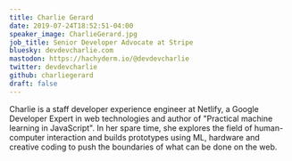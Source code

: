 ```yaml
---
title: Charlie Gerard
date: 2019-07-24T18:52:51-04:00
speaker_image: CharlieGerard.jpg
job_title: Senior Developer Advocate at Stripe
bluesky: devdevcharlie.com
mastodon: https://hachyderm.io/@devdevcharlie
twitter: devdevcharlie
github: charliegerard
draft: false
---
```


Charlie is a staff developer experience engineer at Netlify, a Google Developer Expert in web technologies and author of "Practical machine learning in JavaScript". In her spare time, she explores the field of human-computer interaction and builds prototypes using ML, hardware and creative coding to push the boundaries of what can be done on the web.
